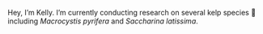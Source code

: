 Hey, I’m Kelly. I’m currently conducting research on several kelp species 🌿  including _Macrocystis pyrifera_ and _Saccharina latissima_.

<!---
kellywithsword/kellywithsword is a ✨ special ✨ repository because its `README.md` (this file) appears on your GitHub profile.
You can click the Preview link to take a look at your changes.
--->
